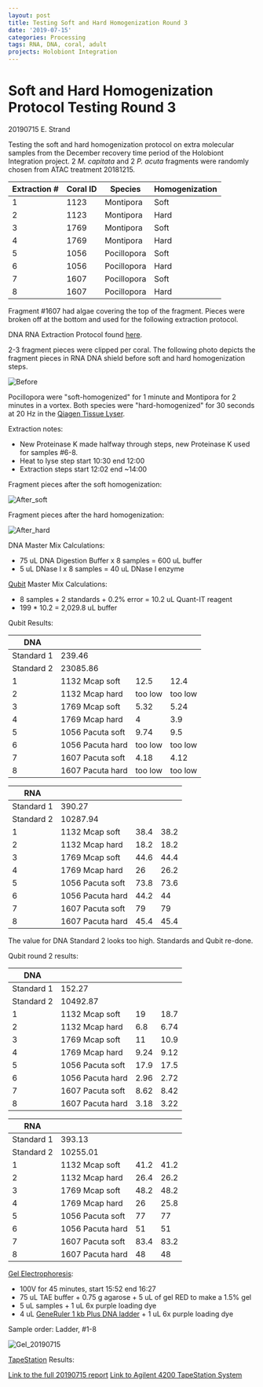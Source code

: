 ```yaml
---
layout: post
title: Testing Soft and Hard Homogenization Round 3
date: '2019-07-15'
categories: Processing
tags: RNA, DNA, coral, adult
projects: Holobiont Integration
---
```


# Soft and Hard Homogenization Protocol Testing Round 3

20190715 E. Strand

Testing the soft and hard homogenization protocol on extra molecular samples from the December recovery time period of the Holobiont Integration project. 2 *M. capitata* and 2 *P. acuta* fragments were randomly chosen from ATAC treatment 20181215.

| Extraction # | Coral ID | Species     | Homogenization |
|--------------|----------|-------------|----------------|
| 1            | 1123     | Montipora   | Soft           |
| 2            | 1123     | Montipora   | Hard           |
| 3            | 1769     | Montipora   | Soft           |
| 4            | 1769     | Montipora   | Hard           |
| 5            | 1056     | Pocillopora | Soft           |
| 6            | 1056     | Pocillopora | Hard           |
| 7            | 1607     | Pocillopora | Soft           |
| 8            | 1607     | Pocillopora | Hard           |

Fragment #1607 had algae covering the top of the fragment. Pieces were broken off at the bottom and used for the following extraction protocol.

DNA RNA Extraction Protocol found [here](https://github.com/emmastrand/EmmaStrand_Notebook/blob/master/_posts/2019-05-31-Zymo-Duet-RNA-DNA-Extraction-Protocol.md).

2-3 fragment pieces were clipped per coral. The following photo depicts the fragment pieces in RNA DNA shield before soft and hard homogenization steps.

![Before]()

Pocillopora were "soft-homogenized" for 1 minute and Montipora for 2 minutes in a vortex. Both species were "hard-homogenized" for 30 seconds at 20 Hz in the [Qiagen Tissue Lyser]().

Extraction notes:  
- New Proteinase K made halfway through steps, new Proteinase K used for samples #6-8.  
- Heat to lyse step start 10:30 end 12:00  
- Extraction steps start 12:02 end ~14:00  

Fragment pieces after the soft homogenization:  

![After_soft]()  

Fragment pieces after the hard homogenization:  

![After_hard]()

DNA Master Mix Calculations:  
- 75 uL DNA Digestion Buffer x 8 samples = 600 uL buffer  
- 5 uL DNase I x 8 samples = 40 uL DNase I enzyme  

[Qubit](https://github.com/emmastrand/EmmaStrand_Notebook/blob/master/_posts/2019-05-31-Qubit-Protocol.md) Master Mix Calculations:  
- 8 samples + 2 standards + 0.2% error = 10.2 uL Quant-IT reagent  
- 199 * 10.2 = 2,029.8 uL buffer

Qubit Results:

| DNA        |                  |         |         |
|------------|------------------|---------|---------|
| Standard 1 | 239.46           |         |         |
| Standard 2 | 23085.86         |         |         |
| 1          | 1132 Mcap soft   | 12.5    | 12.4    |
| 2          | 1132 Mcap hard   | too low | too low |
| 3          | 1769 Mcap soft   | 5.32    | 5.24    |
| 4          | 1769 Mcap hard   | 4       | 3.9     |
| 5          | 1056 Pacuta soft | 9.74    | 9.5     |
| 6          | 1056 Pacuta hard | too low | too low |
| 7          | 1607 Pacuta soft | 4.18    | 4.12    |
| 8          | 1607 Pacuta hard | too low | too low |

| RNA        |                  |      |      |
|------------|------------------|------|------|
| Standard 1 | 390.27           |      |      |
| Standard 2 | 10287.94         |      |      |
| 1          | 1132 Mcap soft   | 38.4 | 38.2 |
| 2          | 1132 Mcap hard   | 18.2 | 18.2 |
| 3          | 1769 Mcap soft   | 44.6 | 44.4 |
| 4          | 1769 Mcap hard   | 26   | 26.2 |
| 5          | 1056 Pacuta soft | 73.8 | 73.6 |
| 6          | 1056 Pacuta hard | 44.2 | 44   |
| 7          | 1607 Pacuta soft | 79   | 79   |
| 8          | 1607 Pacuta hard | 45.4 | 45.4 |

The value for DNA Standard 2 looks too high. Standards and Qubit re-done.  

Qubit round 2 results:

| DNA        |                  |      |      |
|------------|------------------|------|------|
| Standard 1 | 152.27           |      |      |
| Standard 2 | 10492.87         |      |      |
| 1          | 1132 Mcap soft   | 19   | 18.7 |
| 2          | 1132 Mcap hard   | 6.8  | 6.74 |
| 3          | 1769 Mcap soft   | 11   | 10.9 |
| 4          | 1769 Mcap hard   | 9.24 | 9.12 |
| 5          | 1056 Pacuta soft | 17.9 | 17.5 |
| 6          | 1056 Pacuta hard | 2.96 | 2.72 |
| 7          | 1607 Pacuta soft | 8.62 | 8.42 |
| 8          | 1607 Pacuta hard | 3.18 | 3.22 |

| RNA        |                  |      |      |
|------------|------------------|------|------|
| Standard 1 | 393.13           |      |      |
| Standard 2 | 10255.01         |      |      |
| 1          | 1132 Mcap soft   | 41.2 | 41.2 |
| 2          | 1132 Mcap hard   | 26.4 | 26.2 |
| 3          | 1769 Mcap soft   | 48.2 | 48.2 |
| 4          | 1769 Mcap hard   | 26   | 25.8 |
| 5          | 1056 Pacuta soft | 77   | 77   |
| 6          | 1056 Pacuta hard | 51   | 51   |
| 7          | 1607 Pacuta soft | 83.4 | 83.2 |
| 8          | 1607 Pacuta hard | 48   | 48   |

[Gel Electrophoresis](https://meschedl.github.io/MESPutnam_Open_Lab_Notebook/Gel-Protocol/):  
- 100V for 45 minutes, start 15:52 end 16:27  
- 75 uL TAE buffer + 0.75 g agarose + 5 uL of gel RED to make a 1.5% gel  
- 5 uL samples + 1 uL 6x purple loading dye  
- 4 uL [GeneRuler 1 kb Plus DNA ladder](https://github.com/emmastrand/EmmaStrand_Notebook/blob/master/images/GeneRuler_1kb_Plus_DNALadder_250ug_UG.bmp-650.jpg?raw=true) + 1 uL 6x purple loading dye

Sample order: Ladder, #1-8

![Gel_20190715]()

[TapeStation](https://github.com/emmastrand/EmmaStrand_Notebook/blob/master/_posts/2019-05-31-TapeStation-Protocol.md) Results:  

[Link to the full 20190715 report]()
[Link to Agilent 4200 TapeStation System](https://www.agilent.com/cs/library/technicaloverviews/public/5991-6616EN.pdf)
